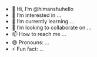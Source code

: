 - 👋 Hi, I’m @himanshuhello
- 👀 I’m interested in ...
- 🌱 I’m currently learning ...
- 💞️ I’m looking to collaborate on ...
- 📫 How to reach me ...
- 😄 Pronouns: ...
- ⚡ Fun fact: ...

<!---
himanshuhello/himanshuhello is a ✨ special ✨ repository because its `README.md` (this file) appears on your GitHub profile.
You can click the Preview link to take a look at your changes.
--->
